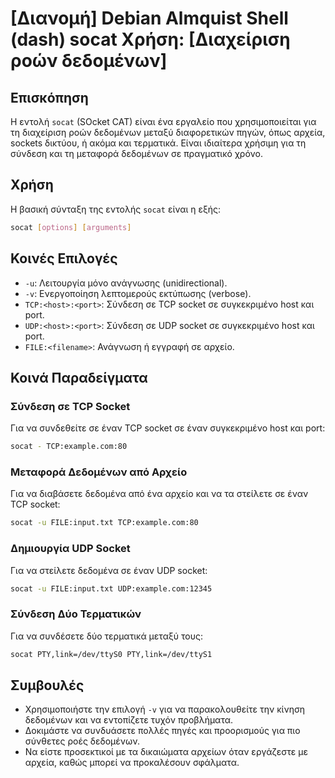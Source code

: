 # [Διανομή] Debian Almquist Shell (dash) socat Χρήση: [Διαχείριση ροών δεδομένων]

## Επισκόπηση
Η εντολή `socat` (SOcket CAT) είναι ένα εργαλείο που χρησιμοποιείται για τη διαχείριση ροών δεδομένων μεταξύ διαφορετικών πηγών, όπως αρχεία, sockets δικτύου, ή ακόμα και τερματικά. Είναι ιδιαίτερα χρήσιμη για τη σύνδεση και τη μεταφορά δεδομένων σε πραγματικό χρόνο.

## Χρήση
Η βασική σύνταξη της εντολής `socat` είναι η εξής:

```bash
socat [options] [arguments]
```

## Κοινές Επιλογές
- `-u`: Λειτουργία μόνο ανάγνωσης (unidirectional).
- `-v`: Ενεργοποίηση λεπτομερούς εκτύπωσης (verbose).
- `TCP:<host>:<port>`: Σύνδεση σε TCP socket σε συγκεκριμένο host και port.
- `UDP:<host>:<port>`: Σύνδεση σε UDP socket σε συγκεκριμένο host και port.
- `FILE:<filename>`: Ανάγνωση ή εγγραφή σε αρχείο.

## Κοινά Παραδείγματα
### Σύνδεση σε TCP Socket
Για να συνδεθείτε σε έναν TCP socket σε έναν συγκεκριμένο host και port:

```bash
socat - TCP:example.com:80
```

### Μεταφορά Δεδομένων από Αρχείο
Για να διαβάσετε δεδομένα από ένα αρχείο και να τα στείλετε σε έναν TCP socket:

```bash
socat -u FILE:input.txt TCP:example.com:80
```

### Δημιουργία UDP Socket
Για να στείλετε δεδομένα σε έναν UDP socket:

```bash
socat -u FILE:input.txt UDP:example.com:12345
```

### Σύνδεση Δύο Τερματικών
Για να συνδέσετε δύο τερματικά μεταξύ τους:

```bash
socat PTY,link=/dev/ttyS0 PTY,link=/dev/ttyS1
```

## Συμβουλές
- Χρησιμοποιήστε την επιλογή `-v` για να παρακολουθείτε την κίνηση δεδομένων και να εντοπίζετε τυχόν προβλήματα.
- Δοκιμάστε να συνδυάσετε πολλές πηγές και προορισμούς για πιο σύνθετες ροές δεδομένων.
- Να είστε προσεκτικοί με τα δικαιώματα αρχείων όταν εργάζεστε με αρχεία, καθώς μπορεί να προκαλέσουν σφάλματα.